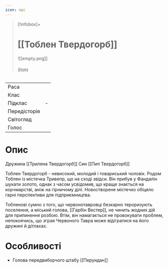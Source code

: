```yaml
---
icon: npc
---
```

>[!infobox]+
># [[Тоблен Твердогорб]] 
>![[empty.png]]
>###### Stats
|   |   |
|---|---|
|Раса||
|Клас||
|Підклас|-|
|Передісторія||
|Світогляд||
|Голос||

# Опис
Дружина [[Трилена Твердогорб]]
Син [[Пип Твердогорб]]

Тоблен Твердогорб - невисокий, молодий і товариський чоловік. Родом Тоблен із містечка Тривепр, що на сході звідси. Він прибув у Фандалін шукати золото, однак з часом усвідомив, що краще знається на корчмарстві, аніж на гірничому ділі. Новостворене містечко обіцяло гарні перспективи для підприємництва.  

Тобленові сумно з того, що червонотавровці безкарно тероризують поселення, а міський голова, [[Гарбін Вестер]], не чинить жодних дій для припинення розбою. Втім, він намагається не провокувати проблем, непокоячись, що зграя Червоного Тавра може відігратися на його дружині й дітлахах.

# Особливості

- Голова передвиборчого штабу [[Перундан]]